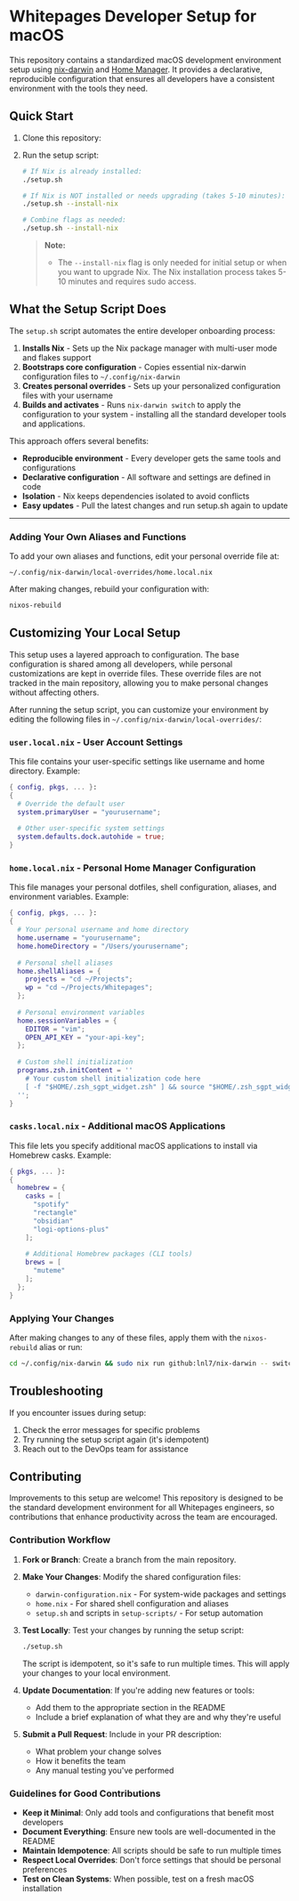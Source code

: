 # Whitepages Developer Setup for macOS

This repository contains a standardized macOS development environment setup using [nix-darwin](https://github.com/LnL7/nix-darwin) and [Home Manager](https://github.com/nix-community/home-manager). It provides a declarative, reproducible configuration that ensures all developers have a consistent environment with the tools they need.

## Quick Start

1. Clone this repository:

2. Run the setup script:
   ```bash
   # If Nix is already installed:
   ./setup.sh

   # If Nix is NOT installed or needs upgrading (takes 5-10 minutes):
   ./setup.sh --install-nix

   # Combine flags as needed:
   ./setup.sh --install-nix
   ```

   > **Note:**
   > - The `--install-nix` flag is only needed for initial setup or when you want to upgrade Nix. The Nix installation process takes 5-10 minutes and requires sudo access.

## What the Setup Script Does

The `setup.sh` script automates the entire developer onboarding process:

1. **Installs Nix** - Sets up the Nix package manager with multi-user mode and flakes support
2. **Bootstraps core configuration** - Copies essential nix-darwin configuration files to `~/.config/nix-darwin`
3. **Creates personal overrides** - Sets up your personalized configuration files with your username
4. **Builds and activates** - Runs `nix-darwin switch` to apply the configuration to your system - installing all the standard developer tools and applications.

This approach offers several benefits:
- **Reproducible environment** - Every developer gets the same tools and configurations
- **Declarative configuration** - All software and settings are defined in code
- **Isolation** - Nix keeps dependencies isolated to avoid conflicts
- **Easy updates** - Pull the latest changes and run setup.sh again to update

---

### Adding Your Own Aliases and Functions

To add your own aliases and functions, edit your personal override file at:
```
~/.config/nix-darwin/local-overrides/home.local.nix
```

After making changes, rebuild your configuration with:
```bash
nixos-rebuild
```

## Customizing Your Local Setup

This setup uses a layered approach to configuration. The base configuration is shared among all developers, while personal customizations are kept in override files. These override files are not tracked in the main repository, allowing you to make personal changes without affecting others.

After running the setup script, you can customize your environment by editing the following files in `~/.config/nix-darwin/local-overrides/`:

### `user.local.nix` - User Account Settings

This file contains your user-specific settings like username and home directory. Example:

```nix
{ config, pkgs, ... }:
{
  # Override the default user
  system.primaryUser = "yourusername";
  
  # Other user-specific system settings
  system.defaults.dock.autohide = true;
}
```

### `home.local.nix` - Personal Home Manager Configuration

This file manages your personal dotfiles, shell configuration, aliases, and environment variables. Example:

```nix
{ config, pkgs, ... }:
{
  # Your personal username and home directory
  home.username = "yourusername";
  home.homeDirectory = "/Users/yourusername";
  
  # Personal shell aliases
  home.shellAliases = {
    projects = "cd ~/Projects";
    wp = "cd ~/Projects/Whitepages";
  };
  
  # Personal environment variables
  home.sessionVariables = {
    EDITOR = "vim";
    OPEN_API_KEY = "your-api-key";
  };
  
  # Custom shell initialization
  programs.zsh.initContent = ''
    # Your custom shell initialization code here
    [ -f "$HOME/.zsh_sgpt_widget.zsh" ] && source "$HOME/.zsh_sgpt_widget.zsh"
  '';
}
```

### `casks.local.nix` - Additional macOS Applications

This file lets you specify additional macOS applications to install via Homebrew casks. Example:

```nix
{ pkgs, ... }:
{
  homebrew = {
    casks = [
      "spotify"
      "rectangle"
      "obsidian"
      "logi-options-plus"
    ];
    
    # Additional Homebrew packages (CLI tools)
    brews = [
      "muteme"
    ];
  };
}
```

### Applying Your Changes

After making changes to any of these files, apply them with the `nixos-rebuild` alias or run:

```bash
cd ~/.config/nix-darwin && sudo nix run github:lnl7/nix-darwin -- switch --flake .
```

## Troubleshooting

If you encounter issues during setup:

1. Check the error messages for specific problems
2. Try running the setup script again (it's idempotent)
3. Reach out to the DevOps team for assistance

## Contributing

Improvements to this setup are welcome! This repository is designed to be the standard development environment for all Whitepages engineers, so contributions that enhance productivity across the team are encouraged.

### Contribution Workflow

1. **Fork or Branch**: Create a branch from the main repository.

2. **Make Your Changes**: Modify the shared configuration files:
   - `darwin-configuration.nix` - For system-wide packages and settings
   - `home.nix` - For shared shell configuration and aliases
   - `setup.sh` and scripts in `setup-scripts/` - For setup automation

3. **Test Locally**: Test your changes by running the setup script:
   ```bash
   ./setup.sh
   ```
   The script is idempotent, so it's safe to run multiple times. This will apply your changes to your local environment.

4. **Update Documentation**: If you're adding new features or tools:
   - Add them to the appropriate section in the README
   - Include a brief explanation of what they are and why they're useful

5. **Submit a Pull Request**: Include in your PR description:
   - What problem your change solves
   - How it benefits the team
   - Any manual testing you've performed

### Guidelines for Good Contributions

- **Keep it Minimal**: Only add tools and configurations that benefit most developers
- **Document Everything**: Ensure new tools are well-documented in the README
- **Maintain Idempotence**: All scripts should be safe to run multiple times
- **Respect Local Overrides**: Don't force settings that should be personal preferences
- **Test on Clean Systems**: When possible, test on a fresh macOS installation
